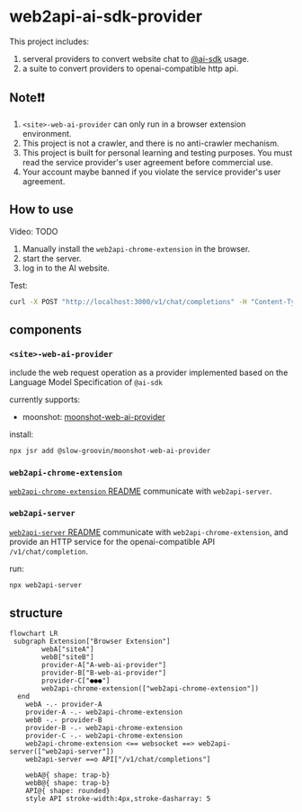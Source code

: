 # web2api-ai-sdk-provider

This project includes:

1. serveral providers to convert website chat to [@ai-sdk](https://github.com/vercel/ai) usage.
2. a suite to convert providers to openai-compatible http api.

## Note❗❗

1. `<site>-web-ai-provider` can only run in a browser extension environment.
2. This project is not a crawler, and there is no anti-crawler mechanism.
3. This project is built for personal learning and testing purposes. You must read the service provider's user agreement before commercial use.
4. Your account maybe banned if you violate the service provider's user agreement.

## How to use

Video: TODO

1. Manually install the `web2api-chrome-extension` in the browser.
2. start the server.
3. log in to the AI website.

Test:

```sh
curl -X POST "http://localhost:3000/v1/chat/completions" -H "Content-Type: application/json" -d '{"model":"moonshot","messages":[{"role":"user","content":"give me a random story"}]}'

```

## components

### `<site>-web-ai-provider`

include the web request operation as a provider implemented based on the Language Model Specification of `@ai-sdk`

currently supports:

- moonshot: [moonshot-web-ai-provider](/packages/moonshot-web-ai-provider/README.md)

install:

```sh
npx jsr add @slow-groovin/moonshot-web-ai-provider
```

### `web2api-chrome-extension`

[`web2api-chrome-extension` README](/packages/web2api-chrome-extension/README.md)
communicate with `web2api-server`.

### `web2api-server`

[`web2api-server` README](/packages/web2api-server/README.md)
communicate with `web2api-chrome-extension`, and provide an HTTP service for the openai-compatible API `/v1/chat/completion`.

run:

```sh
npx web2api-server
```

## structure

```mermaid
flowchart LR
 subgraph Extension["Browser Extension"]
        webA["siteA"]
        webB["siteB"]
        provider-A["A-web-ai-provider"]
        provider-B["B-web-ai-provider"]
        provider-C["●●●"]
        web2api-chrome-extension(["web2api-chrome-extension"])
  end
    webA -.- provider-A
    provider-A -.- web2api-chrome-extension
    webB -.- provider-B
    provider-B -.- web2api-chrome-extension
    provider-C -.- web2api-chrome-extension
    web2api-chrome-extension <== websocket ==> web2api-server(["web2api-server"])
    web2api-server ==o API["/v1/chat/completions"]

    webA@{ shape: trap-b}
    webB@{ shape: trap-b}
    API@{ shape: rounded}
    style API stroke-width:4px,stroke-dasharray: 5

```
